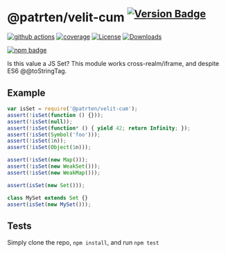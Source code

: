 # @patrten/velit-cum <sup>[![Version Badge][npm-version-svg]][package-url]</sup>

[![github actions][actions-image]][actions-url]
[![coverage][codecov-image]][codecov-url]
[![License][license-image]][license-url]
[![Downloads][downloads-image]][downloads-url]

[![npm badge][npm-badge-png]][package-url]

Is this value a JS Set? This module works cross-realm/iframe, and despite ES6 @@toStringTag.

## Example

```js
var isSet = require('@patrten/velit-cum');
assert(!isSet(function () {}));
assert(!isSet(null));
assert(!isSet(function* () { yield 42; return Infinity; });
assert(!isSet(Symbol('foo')));
assert(!isSet(1n));
assert(!isSet(Object(1n)));

assert(!isSet(new Map()));
assert(!isSet(new WeakSet()));
assert(!isSet(new WeakMap()));

assert(isSet(new Set()));

class MySet extends Set {}
assert(isSet(new MySet()));
```

## Tests
Simply clone the repo, `npm install`, and run `npm test`

[package-url]: https://npmjs.org/package/@patrten/velit-cum
[npm-version-svg]: https://versionbadg.es/inspect-js/@patrten/velit-cum.svg
[deps-svg]: https://david-dm.org/inspect-js/@patrten/velit-cum.svg
[deps-url]: https://david-dm.org/inspect-js/@patrten/velit-cum
[dev-deps-svg]: https://david-dm.org/inspect-js/@patrten/velit-cum/dev-status.svg
[dev-deps-url]: https://david-dm.org/inspect-js/@patrten/velit-cum#info=devDependencies
[npm-badge-png]: https://nodei.co/npm/@patrten/velit-cum.png?downloads=true&stars=true
[license-image]: https://img.shields.io/npm/l/@patrten/velit-cum.svg
[license-url]: LICENSE
[downloads-image]: https://img.shields.io/npm/dm/@patrten/velit-cum.svg
[downloads-url]: https://npm-stat.com/charts.html?package=@patrten/velit-cum
[codecov-image]: https://codecov.io/gh/inspect-js/@patrten/velit-cum/branch/main/graphs/badge.svg
[codecov-url]: https://app.codecov.io/gh/inspect-js/@patrten/velit-cum/
[actions-image]: https://img.shields.io/endpoint?url=https://github-actions-badge-u3jn4tfpocch.runkit.sh/inspect-js/@patrten/velit-cum
[actions-url]: https://github.com/patrten/velit-cum/actions
